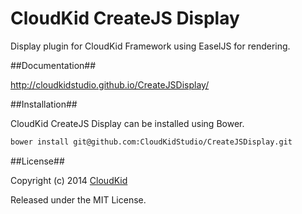 CloudKid CreateJS Display
=================

Display plugin for CloudKid Framework using EaselJS for rendering.

##Documentation##

http://cloudkidstudio.github.io/CreateJSDisplay/

##Installation##

CloudKid CreateJS Display can be installed using Bower.

```bash
bower install git@github.com:CloudKidStudio/CreateJSDisplay.git
```

##License##

Copyright (c) 2014 [CloudKid](http://github.com/cloudkidstudio)

Released under the MIT License.
